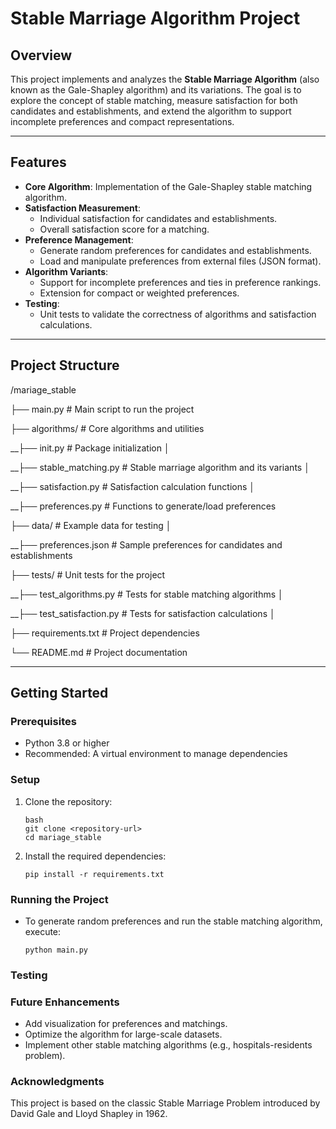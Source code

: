 # Stable Marriage Algorithm Project

## **Overview**
This project implements and analyzes the **Stable Marriage Algorithm** (also known as the Gale-Shapley algorithm) and its variations. The goal is to explore the concept of stable matching, measure satisfaction for both candidates and establishments, and extend the algorithm to support incomplete preferences and compact representations.

---

## **Features**
- **Core Algorithm**: Implementation of the Gale-Shapley stable matching algorithm.
- **Satisfaction Measurement**:
  - Individual satisfaction for candidates and establishments.
  - Overall satisfaction score for a matching.
- **Preference Management**:
  - Generate random preferences for candidates and establishments.
  - Load and manipulate preferences from external files (JSON format).
- **Algorithm Variants**:
  - Support for incomplete preferences and ties in preference rankings.
  - Extension for compact or weighted preferences.
- **Testing**:
  - Unit tests to validate the correctness of algorithms and satisfaction calculations.

---

## **Project Structure**
/mariage_stable

├── main.py # Main script to run the project

├── algorithms/ # Core algorithms and utilities 

__├── init.py # Package initialization │
  
__├── stable_matching.py # Stable marriage algorithm and its variants │

__├── satisfaction.py # Satisfaction calculation functions │

__├── preferences.py # Functions to generate/load preferences 

├── data/ # Example data for testing │

__├── preferences.json # Sample preferences for candidates and establishments 

├── tests/ # Unit tests for the project 

__├── test_algorithms.py # Tests for stable matching algorithms │
  
__├── test_satisfaction.py # Tests for satisfaction calculations │

├── requirements.txt # Project dependencies 

└── README.md # Project documentation

---

## **Getting Started**

### **Prerequisites**
- Python 3.8 or higher
- Recommended: A virtual environment to manage dependencies

### **Setup**
1. Clone the repository:
   ```
   bash
   git clone <repository-url>
   cd mariage_stable
   ```
2. Install the required dependencies:
    ```
    pip install -r requirements.txt
    ```

### **Running the Project**
- To generate random preferences and run the stable matching algorithm, execute:
    ```
    python main.py
    ```


### Testing

### Future Enhancements
- Add visualization for preferences and matchings.
- Optimize the algorithm for large-scale datasets.
- Implement other stable matching algorithms (e.g., hospitals-residents problem).


### Acknowledgments
This project is based on the classic Stable Marriage Problem introduced by David Gale and Lloyd Shapley in 1962.


